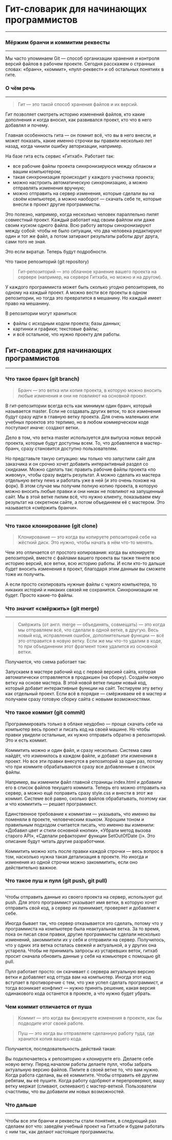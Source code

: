 # Гит-словарик для начинающих программистов
***

### Мёржим бранчи и коммитим реквесты
___

Мы часто упоминаем Git — способ организации хранения и контроля версий файлов в рабочем проекте. Сегодня расскажем о странных словах: «бранч», «коммит», «пулл-реквест» и об остальных понятиях в гите.

### О чём речь
___
> Гит — это такой способ хранения файлов и их версий. 

Гит позволяет смотреть историю изменений файлов, кто какие дополнения и когда вносил, как развивался проект, кто что в него добавлял и почему.

Главная особенность гита — он помнит всё, что вы в него внесли, и может показать, какие именно строчки вы правили несколько лет назад, когда чинили ошибку авторизации, например.

На базе гита есть сервис «Гитхаб». Работает так:

* все рабочие файлы проекта синхронизируюся между облаком и вашим компьютером;
* такая синхронизация происходит у каждого участника проекта;
* можно настроить автоматическую синхронизацию, а можно отправлять изменения вручную;
* можно отправить на сервер изменения, которые сделали вы на своём компьютере, а можно наоборот — скачать себе те, которые внесли в проект другие программисты.

Это полезно, например, когда несколько человек параллельно пилят совместный проект. Каждый работает над своим файлом или даже своим куском одного файла. Всю работу авторы синхронизируют между собой: чтобы не было ситуации, что два человека редактируют один и тот же файл, а потом затирают результаты работы друг друга, сами того не зная.

Это если вкратце. Теперь будут подробности.

Что такое репозиторий (git repository)
> Гит-репозиторий — это облачное хранение вашего проекта на сервере (например, на сервере Гитхаба, но можно и на другом).

У каждого программиста может быть сколько угодно репозиториев, по одному на каждый проект. А можно вести все проекты в одном репозитории, но тогда это превратится в мешанину. Но каждый имеет право на мешанину.

В репозитории могут храниться:

* файлы с исходным кодом проекта;
базы данных;
* картинки и графики;
текстовые файлы;
* и всё остальное, что нужно проекту для работы.

## Гит-словарик для начинающих программистов
___

### Что такое бранч (git branch)

> Бранч — это ветка или копия проекта, в которую можно вносить любые изменения и они не повлияют на основной проект.

В гит-репозитории всегда есть как минимум один бранч, который называется master. Если не создавать других веток, то все изменения будут сразу идти в главную ветку проекта. Для очень маленьких или учебных проектов это терпимо, но в любом коммерческом коде поступают иначе: создают ветки.

Дело в том, что ветка master используется для выпуска новых версий проекта, которые будут доступны всем. То, что добавляется в мастер-бранч, сразу становится доступно пользователям.

Но представьте такую ситуацию: мы только что запустили сайт для заказчика и он срочно хочет добавить интерактивный раздел со скидками. Можно сделать так: править рабочие файлы проекта «по живому», чтобы сразу видеть результат. А можно сделать из мастера отдельную ветку news и работать уже в ней (и это очень похоже на форк). В этом случае мы получим полную копию проекта, в которую можно вносить любые правки и они никак не повлияют на запущенный сайт. Мы в этой ветке пилим всё, что нужно клиенту, показываем ему результат на секретном сайте, а потом объединяем её с мастером. Это называется «смёржить бранчи».

___

### Что такое клонирование (git clone)
> Клонирование — это когда вы копируете репозиторий себе на жёсткий диск. Это нужно, чтобы начать в нём что-то менять.

Чем это отличается от простого копирования: когда вы клонируете репозиторий, вместе с файлами вашего проекта вы также тянете всю историю версий, все ветки, всю историю работы. И если кто-то дальше будет вносить изменения в проект, благодаря этим данным вы сможете тоже их получить.

А если просто скопировать нужные файлы с чужого компьютера, то никаких историй и никаких связей не сохранится. Синхронизации не будет. Просто какие-то файлы.


### Что значит «смёржить» (git merge)
___

> Смёржить (от англ. merge — объединять, совмещать) — это когда мы отправляем всё, что сделали в одной ветке, в другую. Весь новый код, исправления ошибок, дополнительные функции — всё это отправится в новую ветку. Если же мы что-то удалим в коде, то при объединении этот фрагмент тоже удалится из основной ветки.

Получается, что схема работает так:

Запускаем в мастере рабочий код с первой версией сайта, которая автоматически отправляется в продакшен (на сборку).
Создаём новую ветку на основе мастера.
В этой новой ветке пишем новый код, который добавит интерактивные функции на сайт.
Тестируем эту ветку как отдельный проект.
Если всё в порядке — смёрживаем её в мастер и получаем сразу готовую сборку сайта с новыми возможностями.

### Что такое коммит (git commit)
Программировать только в облаке неудобно — проще скачать себе на компьютер весь проект и писать код на своей машине. Но чтобы правки увидели остальные, их нужно отправить обратно в репозиторий. Это и есть коммит.

Коммитить можно и один файл, и сразу несколько. Система сама найдёт, что изменилось в каждом файле, и добавит эти изменения в проект. Но все эти правки внесутся в репозиторий за один раз, потому что при коммите обрабатываются сразу все добавленные в список файлы.

Например, вы изменили файл главной страницы index.html и добавили его в список файлов текущего коммита. Теперь его можно отправить на сервер, а можно ещё поправить сразу style.css и внести в этот же коммит. Системе всё равно, сколько файлов обрабатывать, поэтому как и что коммитить — решает программист.

Единственное требование к коммитам — указывать, что именно вы поменяли в проекте, человеческим языком. Хорошим тоном и правильным подходом считается писать, что именно вы изменили: «Добавил цвет и стили основной кнопки», «Убрали метод вызова старого API», «Сделали рефакторинг функции SetOutOfDate ()». Это описание будут читать другие разработчики.

Коммитить можно хоть после правки каждой строчки — весь вопрос в том, насколько нужна такая детализация в проекте. Но иногда и изменения из одной строчки можно закоммитить, если оно действительно важное.

### Что такое пуш и пулл (git push, git pull)
___ 
Чтобы отправить данные из своего проекта на сервер, используют gut push. Для этого программист указывает имя ветки, в которую хочет отправить свой код, а сервер их принимает, проверяет и добавляет к себе.

Иногда бывает так, что сервер отказывается это сделать, потому что у программиста на компьютере была неактуальная ветка. За то время, пока он писал свои правки, другие программисты сделали несколько изменений, закоммитили их у себя и отправили на сервер. Получилось, что у одних эта ветка осталась свежей и актуальной, а у других она устарела. Чтобы не принимать запросы из устаревших веток, гитхаб просит сначала обновить данные у себя на комьютере с помощью git pull.

Пулл работает просто: он скачивает с сервера актуальную версию ветки и добавляет код оттуда вам на компьютер. Иногда этот код вступает в противоречие с тем, что уже успел сделать программист, и тогда возникает конфликт — нужно принять решение, какая версия одинакового кода останется в проекте, а что нужно будет убрать.

### Чем коммит отличается от пуша
> Коммит — это когда вы фиксируете изменения в проекте, как бы подводите итог своей работе.

>Пуш — это когда вы отправляете сделанную работу туда, где хранится копия вашего кода.

Получается, последовательность действий такая:

Вы подключаетесь к репозиторию и клонируете его.
Делаете себе новую ветку.
Перед началом работы делаете пулл, чтобы забрать актуальную версию файлов.
Пилите в своей ветке то, что вам нужно.
Когда работа сделана, вы её коммитите.
Чтобы отправить её другим ребятам, вы её пушите.
Когда работу одобряют и перепроверяют, вашу ветку мержат (сливают, склеивают) с мастер-веткой. 
Пользователи счастливы, что вы добавили им новых возможностей.  

### Что дальше
___
Чтобы все эти бранчи и реквесты стали понятнее, в следующий раз сделаем вот что: заведём учебный проект на Гитхабе и будем работать с ним так, как делают настоящие программисты.